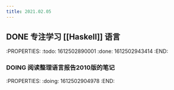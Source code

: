 ```yaml
---
title: 2021.02.05
---
```


## DONE 专注学习 [[Haskell]] 语言
:PROPERTIES:
:todo: 1612502890001
:done: 1612502943414
:END:
### DOING 阅读整理语言报告2010版的笔记
:PROPERTIES:
:doing: 1612502904978
:END:
